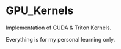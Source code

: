 # GPU_Kernels

Implementation of CUDA & Triton Kernels.

Everything is for my personal learning only.
